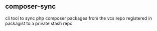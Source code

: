 ## composer-sync

cli tool to sync php composer packages from the vcs repo registered in packagist to 
a private stash repo
